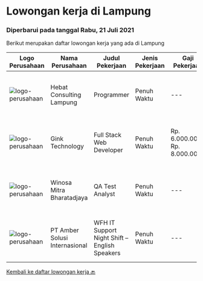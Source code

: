 
  # Lowongan kerja di Lampung

  ### Diperbarui pada tanggal Rabu, 21 Juli 2021

  Berikut merupakan daftar lowongan kerja yang ada di Lampung

  |Logo Perusahaan | Nama Perusahaan | Judul Pekerjaan | Jenis Pekerjaan | Gaji Pekerjaan | Lokasi | Deskripsi | Tanggal diunggah | Pranala |
  | -------------- | --------------- | --------------- | --------- | --------- | -------------- | ------- | ----------- | ----------- |
  |![logo-perusahaan](https://us.123rf.com/450wm/pavelstasevich/pavelstasevich1811/pavelstasevich181101027/112815900-stock-vector-no-image-available-icon-flat-vector.jpg?ver=6)|Hebat Consulting Lampung|Programmer|Penuh Waktu|---|Bandar Lampung|Kualifikasi: Maksimal Usia 35 tahun Lulusan SMK atau S1 Teknik Informatika / Sistem Komputer Menguasai : Php Native, Php Framework (Minimal CI3),...|Sabtu, 17 Juli 2021|https://www.jobstreet.co.id/id/job/programmer-3580218?token=0~0a1941c5-9511-448c-93c2-424b320b6f35&sectionRank=1&jobId=jobstreet-id-job-3580218|
|![logo-perusahaan](https://image-service-cdn.seek.com.au/7db9ae711c4d51b5f3a283b3c8d704bd9502124a/ee4dce1061f3f616224767ad58cb2fc751b8d2dc)|Gink Technology|Full Stack Web Developer|Penuh Waktu|Rp. 6.000.000-Rp. 8.000.000|Bandar Lampung|Candidate must possess at least Bachelor's Degree in Engineering (Computer/Telecommunication), Computer Science/Information Technology, Computer...|Jumat, 09 Juli 2021|https://www.jobstreet.co.id/id/job/full-stack-web-developer-3565029?token=0~0a1941c5-9511-448c-93c2-424b320b6f35&sectionRank=2&jobId=jobstreet-id-job-3565029|
|![logo-perusahaan](https://image-service-cdn.seek.com.au/cd823704551af28e73a2059691a6e200c86b8a5f/ee4dce1061f3f616224767ad58cb2fc751b8d2dc)|Winosa Mitra Bharatadjaya|QA Test Analyst|Penuh Waktu|---|Lampung|With the company growing, we are looking to expand the team with one or more Test Analyst(s). Our office is based in Bandar Lampung and candidates are...|Sabtu, 03 Juli 2021|https://www.jobstreet.co.id/id/job/qa-test-analyst-3570963?token=0~0a1941c5-9511-448c-93c2-424b320b6f35&sectionRank=3&jobId=jobstreet-id-job-3570963|
|![logo-perusahaan](https://us.123rf.com/450wm/pavelstasevich/pavelstasevich1811/pavelstasevich181101027/112815900-stock-vector-no-image-available-icon-flat-vector.jpg?ver=6)|PT Amber Solusi Internasional|WFH IT Support Night Shift – English Speakers|Penuh Waktu|---|Jawa Timur|WFH IT Support Night Shift – English SpeakersDuties and Responsibilities:  Supporting the business in IT area (application and data) Update pricing...|Jumat, 25 Juni 2021|https://www.jobstreet.co.id/id/job/wfh-it-support-night-shift-english-speakers-3565404?token=0~0a1941c5-9511-448c-93c2-424b320b6f35&sectionRank=4&jobId=jobstreet-id-job-3565404|


  [Kembali ke daftar lowongan kerja 🔙](../README.md#daftar-lowongan-kerja)
  